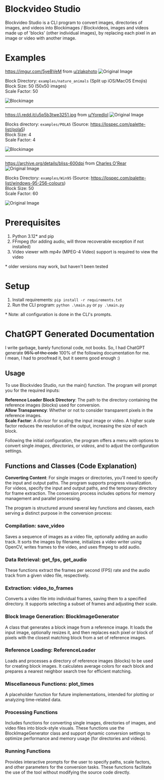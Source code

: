 # Blockvideo Studio
Blockvideo Studio is a CLI program to convert images, directories of images, and videos into Blockimages / Blockvideos, images and videos made up of 'blocks' (other individual images), by replacing each pixel in an image or video with another image.

# Examples
https://imgur.com/5yeBVeM from [u/zlakphoto](https://www.reddit.com/user/zlakphoto/)
![Original Image](examples/5yeBVeM.jpeg)

Block Directory: `examples/nature_animals` (Split up iOS/MacOS Emojis)  
Block Size: 50 (50x50 images)  
Scale Factor: 50

![Blockimage](examples/5yeBVeM_converted.png)

---
https://i.redd.it/u5p5b3twe3251.jpg from [u/Yoredlol](https://www.reddit.com/user/Yoredlol/)
![Original Image](examples/u5p5b3twe3251.jpg)

Blocks directory: `examples/POLA5` (Source: https://lospec.com/palette-list/pola5)  
Block Size: 4  
Scale Factor: 4

![Blockimage](examples/u5p5b3twe3251_converted.png)

---

https://archive.org/details/bliss-600dpi from [Charles O'Rear](https://archive.org/search?query=creator%3A%22Charles+O%27Rear%22)
![Original Image](examples/bliss-600dpi.png)

Blocks Directory: `examples/Win95` (Source: https://lospec.com/palette-list/windows-95-256-colours)  
Block Size: 50  
Scale Factor: 60

![Original Image](examples/bliss-600dpi_converted.png)

# Prerequisites
1. Python 3.12* and pip
2. FFmpeg (for adding audio, will throw recoverable exception if not installed)
3. Video viewer with mp4v (MPEG-4 Video) support is required to view the video

\* older versions may work, but haven't been tested

# Setup
1. Install requirements: `pip install -r requirements.txt`
2. Run the CLI program: `python .\main.py` or `py .\main.py`

\* Note: all configuration is done in the CLI's prompts.

# ChatGPT Generated Documentation
I write garbage, barely functional code, not books. So, I had ChatGPT generate ~~95% of the code~~ 100% of the following documentation for me.  
I mean, I had to proofread it, but it seems good enough :)

## Usage
To use Blockvideo Studio, run the main() function. The program will prompt you for the required inputs:

**Reference Loader Block Directory**: The path to the directory containing the reference images (blocks) used for conversion.  
**Allow Transparency**: Whether or not to consider transparent pixels in the reference images.  
**Scale Factor**: A divisor for scaling the input image or video. A higher scale factor reduces the resolution of the output, increasing the size of each block.

Following the initial configuration, the program offers a menu with options to convert single *images*, *directories*, or *videos*, and to adjust the configuration settings.

## Functions and Classes (Code Explanation)

**Converting Content**:
For single images or directories, you'll need to specify the input and output paths. The program supports progress visualization.  
For videos, specify the input and output paths, and the temporary directory for frame extraction. The conversion process includes options for memory management and parallel processing.

The program is structured around several key functions and classes, each serving a distinct purpose in the conversion process:

### Compilation: save_video
Saves a sequence of images as a video file, optionally adding an audio track. It sorts the images by filename, initializes a video writer using OpenCV, writes frames to the video, and uses ffmpeg to add audio.

### Data Retrieval: get_fps, get_audio
These functions extract the frames per second (FPS) rate and the audio track from a given video file, respectively.

### Extraction: video_to_frames
Converts a video file into individual frames, saving them to a specified directory. It supports selecting a subset of frames and adjusting their scale.

### Block Image Generation: BlockImageGenerator
A class that generates a block image from a reference image. It loads the input image, optionally resizes it, and then replaces each pixel or block of pixels with the closest matching block from a set of reference images.

### Reference Loading: ReferenceLoader
Loads and processes a directory of reference images (blocks) to be used for creating block images. It calculates average colors for each block and prepares a nearest neighbor search tree for efficient matching.

### Miscellaneous Functions: plot_times
A placeholder function for future implementations, intended for plotting or analyzing time-related data.

### Processing Functions
Includes functions for converting single images, directories of images, and video files into block-style visuals. These functions use the BlockImageGenerator class and support dynamic conversion settings to optimize performance and memory usage (for directories and videos).

### Running Functions
Provides interactive prompts for the user to specify paths, scale factors, and other parameters for the conversion tasks. These functions facilitate the use of the tool without modifying the source code directly.